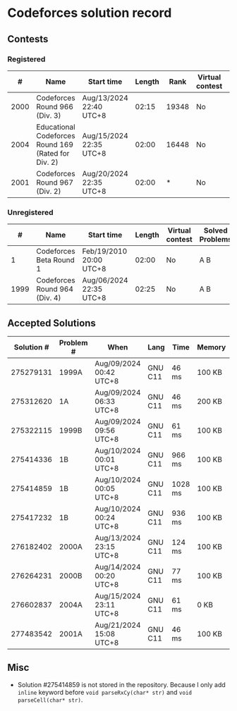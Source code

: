 # Codeforces solution record

## Contests

### Registered

|#|Name|Start time|Length|Rank|Virtual contest|Completed Problems|
|-|----|----------|------|----|---------------|------------------|
|2000|Codeforces Round 966 (Div. 3)|Aug/13/2024 22:40 UTC+8|02:15|19348|No|A B|
|2004|Educational Codeforces Round 169 (Rated for Div. 2)|Aug/15/2024 22:35 UTC+8|02:00|16448|No|A|
|2001|Codeforces Round 967 (Div. 2)|Aug/20/2024 22:35 UTC+8|02:00|*|No||

### Unregistered

|#|Name|Start time|Length|Virtual contest|Solved Problems|
|-|----|----------|------|---------------|---------------|
|1|Codeforces Beta Round 1|Feb/19/2010 20:00 UTC+8|02:00|No|A B|
|1999|Codeforces Round 964 (Div. 4)|Aug/06/2024 22:35 UTC+8|02:25|No|A B|

## Accepted Solutions

|Solution #|Problem #|When|Lang|Time|Memory|Status|
|----------|---------|----|----|----|------|------|
|275279131|1999A|Aug/09/2024 00:42 UTC+8|GNU C11|46 ms|100 KB|Practice|
|275312620|1A|Aug/09/2024 06:33 UTC+8|GNU C11|46 ms|200 KB|Practice|
|275322115|1999B|Aug/09/2024 09:56 UTC+8|GNU C11|61 ms|100 KB|Practice|
|275414336|1B|Aug/10/2024 00:01 UTC+8|GNU C11|966 ms|100 KB|Practice|
|275414859|1B|Aug/10/2024 00:05 UTC+8|GNU C11|1028 ms|100 KB|Practice|
|275417232|1B|Aug/10/2024 00:24 UTC+8|GNU C11|936 ms|100 KB|Practice|
|276182402|2000A|Aug/13/2024 23:15 UTC+8|GNU C11|124 ms|100 KB|Contestant|
|276264231|2000B|Aug/14/2024 00:20 UTC+8|GNU C11|77 ms|100 KB|Contestant|
|276602837|2004A|Aug/15/2024 23:11 UTC+8|GNU C11|61 ms|0 KB|Contestant|
|277483542|2001A|Aug/21/2024 15:08 UTC+8|GNU C11|46 ms|100 KB|Practice|

## Misc

* Solution #275414859 is not stored in the repository. Because I only add `inline` keyword before `void parseRxCy(char* str)` and `void parseCell(char* str)`.